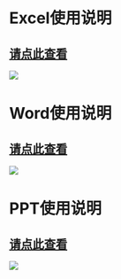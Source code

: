 # Excel使用说明

## [请点此查看](https://github.com/openthos/community-analysis/blob/master/using-instractions/office_execl.md)

![](https://github.com/openthos/community-analysis/blob/master/pic/using-instractions-pic/execl.png)

# Word使用说明

## [请点此查看](https://github.com/openthos/community-analysis/blob/master/using-instractions/office_word.md)

![](https://github.com/openthos/community-analysis/blob/master/pic/using-instractions-pic/word.png)

# PPT使用说明

## [请点此查看](https://github.com/openthos/community-analysis/blob/master/using-instractions/office_powerpoint.md)

![](https://github.com/openthos/community-analysis/blob/master/pic/using-instractions-pic/powerpoint.png)

